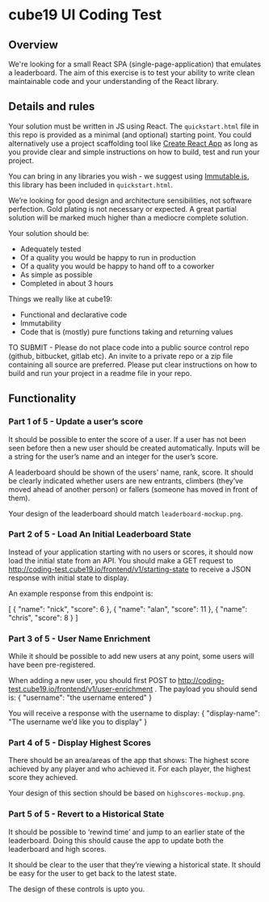 # cube19 UI Coding Test

## Overview
We're looking for a small React SPA (single-page-application) that emulates a leaderboard. The aim of this exercise is to test your ability to write clean maintainable code and your understanding of the React library.

## Details and rules
Your solution must be written in JS using React. The `quickstart.html` file in this repo is provided as a minimal (and optional) starting point. You could alternatively use a project scaffolding tool like [Create React App](https://create-react-app.dev/) as long as you provide clear and simple instructions on how to build, test and run your project.

You can bring in any libraries you wish - we suggest using [Immutable.js](https://github.com/immutable-js/immutable-js), this library has been included in `quickstart.html`.

We’re looking for good design and architecture sensibilities, not software perfection. Gold plating is not necessary or expected. A great partial solution will be marked much higher than a mediocre complete solution.

Your solution should be:
* Adequately tested
* Of a quality you would be happy to run in production
* Of a quality you would be happy to hand off to a coworker
* As simple as possible
* Completed in about 3 hours

Things we really like at cube19:
* Functional and declarative code
* Immutability
* Code that is (mostly) pure functions taking and returning values

TO SUBMIT - Please do not place code into a public source control repo (github, bitbucket, gitlab etc).  An invite to a private repo or a zip file containing all source are preferred. Please put clear instructions on how to build and run your project in a readme file in your repo.

## Functionality
### Part 1 of 5 - Update a user’s score
It should be possible to enter the score of a user. If a user has not been seen before then a new user should be created automatically. Inputs will be a string for the user’s name and an integer for the user’s score.

A leaderboard should be shown of the users' name, rank, score. It should be clearly indicated whether users are new entrants, climbers (they’ve moved ahead of another person) or fallers (someone has moved in front of them).

Your design of the leaderboard should match `leaderboard-mockup.png`.

### Part 2 of 5 - Load An Initial Leaderboard State
Instead of your application starting with no users or scores, it should now load the initial state from an API.
You should make a GET request to http://coding-test.cube19.io/frontend/v1/starting-state to receive a JSON response with initial state to display.

An example response from this endpoint is:

[
  {
    "name": "nick",
    "score": 6
  },
  {
    "name": "alan",
    "score": 11
  },
  {
    "name": "chris",
    "score": 8
  }
]


### Part 3 of 5 - User Name Enrichment
While it should be possible to add new users at any point, some users will have been pre-registered.

When adding a new user, you should first POST to http://coding-test.cube19.io/frontend/v1/user-enrichment .  The payload you should send is:
{
  "username": "the username entered"
}

You will receive a response with the username to display: 
{
  "display-name": "The username we’d like you to display"
}

### Part 4 of 5 - Display Highest Scores

There should be an area/areas of the app that shows:
The highest score achieved by any player and who achieved it.
For each player, the highest score they achieved.

Your design of this section should be based on `highscores-mockup.png`.

### Part 5 of 5 - Revert to a Historical State

It should be possible to ‘rewind time’ and jump to an earlier state of the leaderboard. Doing this should cause the app to update both the leaderboard and high scores.

It should be clear to the user that they’re viewing a historical state.
It should be easy for the user to get back to the latest state.

The design of these controls is upto you.
